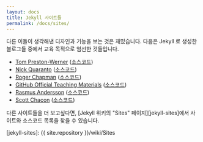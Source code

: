 ```yaml
---
layout: docs
title: Jekyll 사이트들
permalink: /docs/sites/
---
```


다른 이들이 생각해낸 디자인과 기능을 보는 것은 재밌습니다.
다음은 Jekyll 로 생성한 블로그들 중에서 교육 목적으로
엄선한 것들입니다.

- [Tom Preston-Werner](http://tom.preston-werner.com/)
    ([소스코드](https://github.com/mojombo/mojombo.github.io))
- [Nick Quaranto](http://quaran.to/)
    ([소스코드](https://github.com/qrush/qrush.github.com))
- [Roger Chapman](http://rogchap.com/)
    ([소스코드](https://github.com/rogchap/rogchap.github.com))
- [GitHub Official Teaching Materials](http://training.github.com)
    ([소스코드](https://github.com/github/training.github.com/tree/7049d7532a6856411e34046aedfce43a4afaf424))
- [Rasmus Andersson](http://rsms.me/)
    ([소스코드](https://github.com/rsms/rsms.github.com))
- [Scott Chacon](http://schacon.github.com)
    ([소스코드](https://github.com/schacon/schacon.github.com))

다른 사이트들을 더 보고싶다면, [Jekyll 위키의 "Sites" 페이지][jekyll-sites]에서
사이트와 소스코드 목록을 찾을 수 있습니다.

[jekyll-sites]: {{ site.repository }}/wiki/Sites
